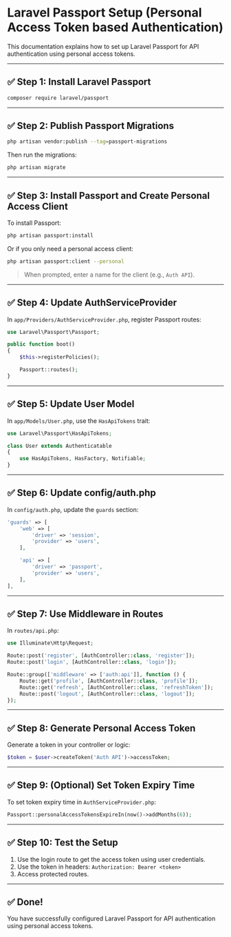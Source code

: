 
# Laravel Passport Setup (Personal Access Token based Authentication)

This documentation explains how to set up Laravel Passport for API authentication using personal access tokens.

---

## ✅ Step 1: Install Laravel Passport

```bash
composer require laravel/passport
```

---

## ✅ Step 2: Publish Passport Migrations

```bash
php artisan vendor:publish --tag=passport-migrations
```

Then run the migrations:

```bash
php artisan migrate
```

---

## ✅ Step 3: Install Passport and Create Personal Access Client

To install Passport:

```bash
php artisan passport:install
```

Or if you only need a personal access client:

```bash
php artisan passport:client --personal
```

> When prompted, enter a name for the client (e.g., `Auth API`).

---

## ✅ Step 4: Update AuthServiceProvider

In `app/Providers/AuthServiceProvider.php`, register Passport routes:

```php
use Laravel\Passport\Passport;

public function boot()
{
    $this->registerPolicies();

    Passport::routes();
}
```

---

## ✅ Step 5: Update User Model

In `app/Models/User.php`, use the `HasApiTokens` trait:

```php
use Laravel\Passport\HasApiTokens;

class User extends Authenticatable
{
    use HasApiTokens, HasFactory, Notifiable;
}
```

---

## ✅ Step 6: Update config/auth.php

In `config/auth.php`, update the `guards` section:

```php
'guards' => [
    'web' => [
        'driver' => 'session',
        'provider' => 'users',
    ],

    'api' => [
        'driver' => 'passport',
        'provider' => 'users',
    ],
],
```

---

## ✅ Step 7: Use Middleware in Routes

In `routes/api.php`:

```php
use Illuminate\Http\Request;

Route::post('register', [AuthController::class, 'register']);
Route::post('login', [AuthController::class, 'login']);

Route::group(['middleware' => ['auth:api']], function () {
    Route::get('profile', [AuthController::class, 'profile']);
    Route::get('refresh', [AuthController::class, 'refreshToken']);
    Route::post('logout', [AuthController::class, 'logout']);
});
```

---

## ✅ Step 8: Generate Personal Access Token

Generate a token in your controller or logic:

```php
$token = $user->createToken('Auth API')->accessToken;
```

---

## ✅ Step 9: (Optional) Set Token Expiry Time

To set token expiry time in `AuthServiceProvider.php`:

```php
Passport::personalAccessTokensExpireIn(now()->addMonths(6));
```

---

## ✅ Step 10: Test the Setup

1. Use the login route to get the access token using user credentials.
2. Use the token in headers: `Authorization: Bearer <token>`
3. Access protected routes.

---

## ✅ Done!

You have successfully configured Laravel Passport for API authentication using personal access tokens.
